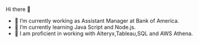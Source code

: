 Hi there 👋

- 🔭 I’m currently working as Assistant Manager at Bank of America.
- 🌱 I’m currently learning Java Script and Node.js.
- 🌊 I am proficient in working with Alteryx,Tableau,SQL and AWS Athena.
